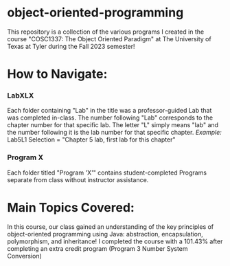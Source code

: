 # object-oriented-programming
This repository is a collection of the various programs I created in the course "COSC1337: The Object Oriented Paradigm" at The University of Texas at Tyler during the Fall 2023 semester!

# How to Navigate:
<h3>LabXLX</h3>
Each folder containing "Lab" in the title was a professor-guided Lab that was completed in-class. The number following "Lab" corresponds to the chapter number for that specific lab. The letter "L" simply means "lab" and the number following it is the lab number for that specific chapter.
<em>Example:</em>
Lab5L1 Selection = "Chapter 5 lab, first lab for this chapter"

<h3>Program X</h3>
Each folder titled "Program 'X'" contains student-completed Programs separate from class without instructor assistance. 

# Main Topics Covered:

In this course, our class gained an understanding of the key principles of object-oriented programming using Java: abstraction, encapsulation, polymorphism, and inheritance! I completed the course with a 101.43% after completing an extra credit program (Program 3 Number System Conversion)